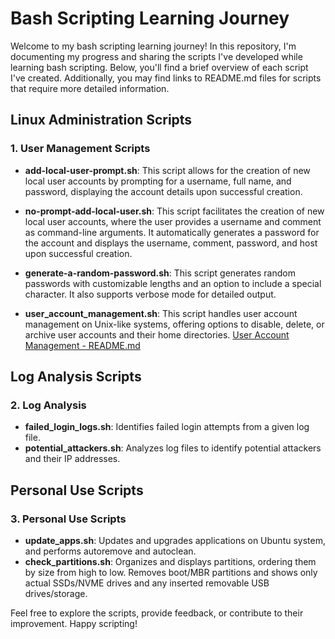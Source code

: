 # Bash Scripting Learning Journey

Welcome to my bash scripting learning journey! In this repository, I'm documenting my progress and sharing the scripts I've developed while learning bash scripting. Below, you'll find a brief overview of each script I've created. Additionally, you may find links to README.md files for scripts that require more detailed information.

## Linux Administration Scripts

### 1. User Management Scripts

- **add-local-user-prompt.sh**: This script allows for the creation of new local user accounts by prompting for a username, full name, and password, displaying the account details upon successful creation.

- **no-prompt-add-local-user.sh**: This script facilitates the creation of new local user accounts, where the user provides a username and comment as command-line arguments. It automatically generates a password for the account and displays the username, comment, password, and host upon successful creation.

- **generate-a-random-password.sh**: This script generates random passwords with customizable lengths and an option to include a special character. It also supports verbose mode for detailed output.

- **user_account_management.sh**: This script handles user account management on Unix-like systems, offering options to disable, delete, or archive user accounts and their home directories.
  [User Account Management - README.md](https://github.com/Kamzie/User-account-management-script)

## Log Analysis Scripts

### 2. Log Analysis

- **failed_login_logs.sh**: Identifies failed login attempts from a given log file.
- **potential_attackers.sh**: Analyzes log files to identify potential attackers and their IP addresses.

## Personal Use Scripts

### 3. Personal Use Scripts

- **update_apps.sh**: Updates and upgrades applications on Ubuntu system, and performs autoremove and autoclean.
- **check_partitions.sh**: Organizes and displays partitions, ordering them by size from high to low. Removes boot/MBR partitions and shows only actual SSDs/NVME drives and any inserted removable USB drives/storage.

Feel free to explore the scripts, provide feedback, or contribute to their improvement. Happy scripting!
